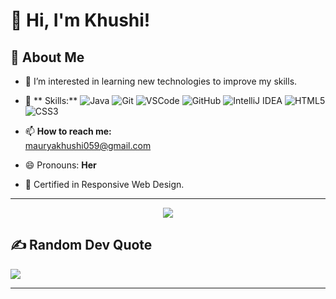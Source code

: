 # 👋 Hi, I'm Khushi!

## 🚀 About Me
- 👀 I’m interested in learning new technologies to improve my skills.

- 🌱 ** Skills:** 
  ![Java](https://img.shields.io/badge/Java-007396?style=for-the-badge&logo=java&logoColor=white)
  ![Git](https://img.shields.io/badge/Git-F05032?style=for-the-badge&logo=git&logoColor=white)
  ![VSCode](https://img.shields.io/badge/VSCode-007ACC?style=for-the-badge&logo=visual-studio-code&logoColor=white)
  ![GitHub](https://img.shields.io/badge/GitHub-181717?style=for-the-badge&logo=github&logoColor=white)
  ![IntelliJ IDEA](https://img.shields.io/badge/IntelliJ%20IDEA-000000?style=for-the-badge&logo=intellij-idea&logoColor=white)
  ![HTML5](https://img.shields.io/badge/HTML5-E34F26?style=for-the-badge&logo=html5&logoColor=white)
  ![CSS3](https://img.shields.io/badge/CSS3-1572B6?style=for-the-badge&logo=css3&logoColor=white)
- 📫 **How to reach me:**  
  [mauryakhushi059@gmail.com](mailto:mauryakhushi059@gmail.com)

- 😄 Pronouns: **Her**
- 📜 Certified in Responsive Web Design.


---

<p align="center">
  <img src="https://img.icons8.com/fluency/48/000000/quote-left.png"/>
</p>

## ✍️ Random Dev Quote
![](https://quotes-github-readme.vercel.app/api?type=horizontal&theme=lime)


---


